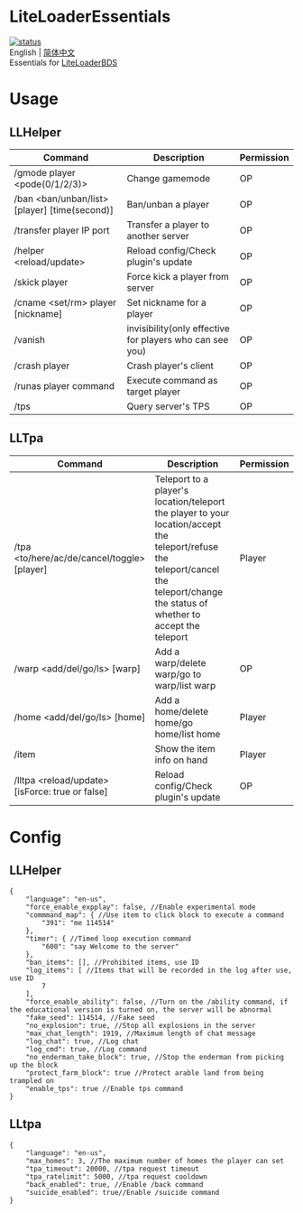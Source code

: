 # LiteLoaderEssentials

[![status](https://img.shields.io/github/actions/workflow/status/LiteLDev/LLEssentials/build-cmake.yml?style=for-the-badge)](https://github.com/LiteLDev/LLEssentials/actions")  
English | [简体中文](README_zh-cn.md)  
Essentials for [LiteLoaderBDS](https://github.com/LiteLDev/LiteLoaderBDS)

# Usage

## LLHelper

| Command                                       | Description                                              | Permission |
|-----------------------------------------------|----------------------------------------------------------|------------|
| /gmode player <pode(0/1/2/3)>                 | Change gamemode                                          | OP         |
| /ban <ban/unban/list> [player] [time(second)] | Ban/unban a player                                       | OP         |
| /transfer player IP port                      | Transfer a player to another server                      | OP         |
| /helper <reload/update>                       | Reload config/Check plugin's update                      | OP         |
| /skick player                                 | Force kick a player from server                          | OP         |
| /cname <set/rm> player [nickname]             | Set nickname for a player                                | OP         |
| /vanish                                       | invisibility(only effective for players who can see you) | OP         |
| /crash player                                 | Crash player's client                                    | OP         |
| /runas player command                         | Execute command as target player                         | OP         |
| /tps                                          | Query server's TPS                                       | OP         |

## LLTpa

| Command                                         | Description                                                                                                                                                                          | Permission |
|-------------------------------------------------|--------------------------------------------------------------------------------------------------------------------------------------------------------------------------------------|------------|
| /tpa <to/here/ac/de/cancel/toggle> [player]     | Teleport to a player's location/teleport the player to your location/accept the teleport/refuse the teleport/cancel the teleport/change the status of whether to accept the teleport | Player     |
| /warp <add/del/go/ls> [warp]                    | Add a warp/delete warp/go to warp/list warp                                                                                                                                          | OP         |
| /home <add/del/go/ls> [home]                    | Add a home/delete home/go home/list home                                                                                                                                             | Player     |
| /item                                           | Show the item info on hand                                                                                                                                                           | Player     |
| /lltpa <reload/update> [isForce: true or false] | Reload config/Check plugin's update                                                                                                                                                  | OP         |

# Config

## LLHelper

```jsonc
{
    "language": "en-us",
    "force_enable_expplay": false, //Enable experimental mode
    "commmand_map": { //Use item to click block to execute a command
        "391": "me 114514"
    },
    "timer": { //Timed loop execution command
        "600": "say Welcome to the server"
    },
    "ban_items": [], //Prohibited items, use ID
    "log_items": [ //Items that will be recorded in the log after use, use ID
        7
    ],
    "force_enable_ability": false, //Turn on the /ability command, if the educational version is turned on, the server will be abnormal
    "fake_seed": 114514, //Fake seed
    "no_explosion": true, //Stop all explosions in the server
    "max_chat_length": 1919, //Maximum length of chat message
    "log_chat": true, //Log chat
    "log_cmd": true, //Log command
    "no_enderman_take_block": true, //Stop the enderman from picking up the block
    "protect_farm_block": true //Protect arable land from being trampled on
    "enable_tps": true //Enable tps command
}
```

## LLtpa

```jsonc
{
    "language": "en-us",
    "max_homes": 3, //The maximum number of homes the player can set
    "tpa_timeout": 20000, //tpa request timeout
    "tpa_ratelimit": 5000, //tpa request cooldown
    "back_enabled": true, //Enable /back command
    "suicide_enabled": true//Enable /suicide command
}
```